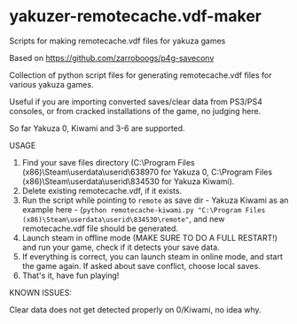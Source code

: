 # yakuzer-remotecache.vdf-maker
Scripts for making remotecache.vdf files for yakuza games


Based on https://github.com/zarroboogs/p4g-saveconv

Collection of python script files for generating remotecache.vdf files for various yakuza games.

Useful if you are importing converted saves/clear data from PS3/PS4 consoles, or from cracked installations of the game, no judging here.

So far Yakuza 0, Kiwami and 3-6 are supported.




USAGE

1. Find your save files directory (C:\Program Files (x86)\Steam\userdata\userid\638970 for Yakuza 0, C:\Program Files (x86)\Steam\userdata\userid\834530 for Yakuza Kiwami).
2. Delete existing remotecache.vdf, if it exists.
3. Run the script while pointing to ``remote`` as save dir - Yakuza Kiwami as an example here - (``python remotecache-kiwami.py "C:\Program Files (x86)\Steam\userdata\userid\834530\remote"``, and new remotecache.vdf file should be generated.
4. Launch steam in offline mode (MAKE SURE TO DO A FULL RESTART!) and run your game, check if it detects your save data.
5. If everything is correct, you can launch steam in online mode, and start the game again. If asked about save conflict, choose local saves.
6. That's it, have fun playing!

KNOWN ISSUES:

Clear data does not get detected properly on 0/Kiwami, no idea why.
